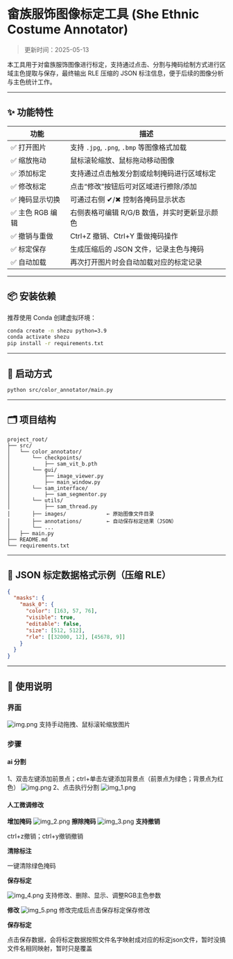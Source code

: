 # 畲族服饰图像标定工具 (She Ethnic Costume Annotator)

> 更新时间：2025-05-13

本工具用于对畲族服饰图像进行标定，支持通过点击、分割与掩码绘制方式进行区域主色提取与保存，最终输出 RLE 压缩的 JSON 标注信息，便于后续的图像分析与主色统计工作。

---

## ✨ 功能特性

| 功能            | 描述                                          |
| --------------- | --------------------------------------------- |
| ✅ 打开图片      | 支持 `.jpg`, `.png`, `.bmp` 等图像格式加载    |
| ✅ 缩放拖动      | 鼠标滚轮缩放、鼠标拖动移动图像                |
| ✅ 添加标定      | 支持通过点击触发分割或绘制掩码进行区域标定    |
| ✅ 修改标定      | 点击“修改”按钮后可对区域进行擦除/添加         |
| ✅ 掩码显示切换  | 可通过右侧 ✔/✖ 控制各掩码显示状态             |
| ✅ 主色 RGB 编辑 | 右侧表格可编辑 R/G/B 数值，并实时更新显示颜色 |
| ✅ 撤销与重做    | Ctrl+Z 撤销、Ctrl+Y 重做掩码操作              |
| ✅ 标定保存      | 生成压缩后的 JSON 文件，记录主色与掩码        |
| ✅ 自动加载      | 再次打开图片时会自动加载对应的标定记录        |

---

## 📦 安装依赖

推荐使用 Conda 创建虚拟环境：

```bash
conda create -n shezu python=3.9
conda activate shezu
pip install -r requirements.txt
```

---

## 🚀 启动方式

```bash
python src/color_annotator/main.py
```

---

## 🗂 项目结构

```
project_root/
├── src/
│   └── color_annotator/
│       └── checkpoints/
│       	├── sam_vit_b.pth
│       └── gui/
│       	├── image_viewer.py
│       	├── main_window.py
│       └── sam_interface/
│       	├── sam_segmentor.py
│       └── utils/
│       	├── sam_thread.py
│       ├── images/             ← 原始图像文件目录
│       ├── annotations/        ← 自动保存标定结果（JSON）
│       └── ...
│	├── main.py
├── README.md
└── requirements.txt
```

---

## 🧾 JSON 标定数据格式示例（压缩 RLE）

```json
{
  "masks": {
    "mask_0": {
      "color": [163, 57, 76],
      "visible": true,
      "editable": false,
      "size": [512, 512],
      "rle": [[32000, 12], [45678, 9]]
    }
  }
}
```

---

## 🧾 使用说明

### 界面
![img.png](read_images/img.png)
支持手动拖拽、鼠标滚轮缩放图片

### 步骤
#### ai 分割
1、双击左键添加前景点；ctrl+单击左键添加背景点（前景点为绿色；背景点为红色）
![img.png](read_images/img_6.png)
2、点击执行分割
![img_1.png](read_images/img_1.png)

#### 人工微调修改
**增加掩码**
![img_2.png](read_images/img_2.png)
**擦除掩码**
![img_3.png](read_images/img_3.png)
**支持撤销**

ctrl+z撤销；ctrl+y撤销撤销

**清除标注**

一键清除绿色掩码

**保存标定**

![img_4.png](read_images/img_4.png)
支持修改、删除、显示、调整RGB主色参数

**修改**
![img_5.png](read_images/img_5.png)
修改完成后点击保存标定保存修改

**保存标定**

点击保存数据，会将标定数据按照文件名字映射成对应的标定json文件，暂时没搞文件名相同映射，暂时只是覆盖



